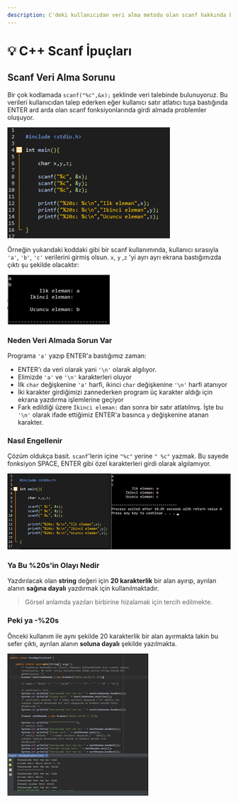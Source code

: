 ```yaml
---
description: C'deki kullanıcıdan veri alma metodu olan scanf hakkında bilgiler
---
```


# 💡 C++ Scanf İpuçları

## Scanf Veri Alma Sorunu

Bir çok kodlamada `scanf("%c",&x);` şeklinde veri talebinde bulunuyoruz. Bu verileri kullanıcıdan talep ederken eğer kullanıcı satır atlatıcı tuşa bastığında ENTER ard arda olan scanf fonksiyonlarında girdi almada problemler oluşuyor.

![](../../.gitbook/assets/image%20%2813%29.png)

Örneğin yukarıdaki koddaki gibi bir scanf kullanımında, kullanıcı sırasıyla `'a'`, `'b'`, `'c'` verilerini girmiş olsun. `x`, `y` ,`z` 'yi ayrı ayrı ekrana bastığımızda çıktı şu şekilde olacaktır:

![](../../.gitbook/assets/image%20%2877%29.png)

### Neden Veri Almada Sorun Var

Programa `'a'` yazıp ENTER'a bastığımız zaman:

* ENTER'ı da veri olarak yani `'\n'` olarak algılıyor.
* Elimizde `'a'` ve `'\n'` karakterleri oluyor
* İlk `char` değişkenine `'a'` harfi, ikinci `char` değişkenine `'\n'` harfi atanıyor
* İki karakter girdiğimizi zannederken program üç karakter aldığı için ekrana yazdırma işlemlerine geçiyor
* Fark edildiği üzere `İkinci eleman:` dan sonra bir satır atlatılmış. İşte bu `'\n'` olarak ifade ettiğimiz ENTER'a basınca `y` değişkenine atanan karakter.

### Nasıl Engellenir

Çözüm oldukça basit. `scanf`'lerin içine `"%c"` yerine `" %c"` yazmak. Bu sayede fonksiyon SPACE, ENTER gibi özel karakterleri girdi olarak algılamıyor.

![](../../.gitbook/assets/image%20%288%29.png)

### Ya Bu %20s'in Olayı Nedir

Yazdırılacak olan **string** değeri için **20 karakterlik** bir alan ayırıp, ayrılan alanın **sağına dayalı** yazdırmak için kullanılmaktadır.

> Görsel anlamda yazıları birbirine hizalamak için tercih edilmekte.

### Peki ya -%20s

Önceki kullanım ile aynı şekilde 20 karakterlik bir alan ayırmakta lakin bu sefer çıktı, ayrılan alanın **soluna dayalı** şekilde yazılmakta.

![](../../.gitbook/assets/image%20%2899%29.png)

